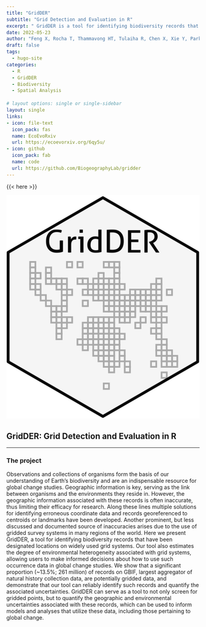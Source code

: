 ```yaml
---
title: "GridDER"
subtitle: "Grid Detection and Evaluation in R"
excerpt: " GridDER is a tool for identifying biodiversity records that have been designated locations on widely used grid systems. Our tool also estimates the degree of environmental heterogeneity associated with grid systems, allowing users to make informed decisions about how to use such occurrence data in global change studies. We show that a significant proportion (~13.5%; 261 million) of records on GBIF, largest aggregator of natural history collection data, are potentially gridded data, and demonstrate that our tool can reliably identify such records and quantify the associated uncertainties.The package can serve as a tool to not only screen for gridded points, but to quantify the geographic and environmental uncertainties associated with these records, which can be used to inform models and analyses that utilize these data, including those pertaining to global change"
date: 2022-05-23
author: "Feng X, Rocha T, Thammavong HT, Tulaiha R, Chen X, Xie Y, Park D"
draft: false
tags:
  - hugo-site
categories:
  - R
  - GridDER
  - Biodiversity
  - Spatial Analysis
  
# layout options: single or single-sidebar
layout: single
links:
- icon: file-text
  icon_pack: fas
  name: EcoEvoRxiv
  url: https://ecoevorxiv.org/6qy5u/
- icon: github
  icon_pack: fab
  name: code
  url: https://github.com/BiogeographyLab/gridder
---
```


{{< here >}}

![Package logo](featured-hex.png)

## GridDER: Grid Detection and Evaluation in R


---

### The project

Observations and collections of organisms form the basis of our understanding of Earth’s biodiversity and are an indispensable resource for global change studies. Geographic information is key, serving as the link between organisms and the environments they reside in. However, the geographic information associated with these records is often inaccurate, thus limiting their efficacy for research. Along these lines multiple solutions for identifying erroneous coordinate data and records georeferenced to centroids or landmarks have been developed. Another prominent, but less discussed and documented source of inaccuracies arises due to the use of gridded survey systems in many regions of the world. Here we present GridDER, a tool for identifying biodiversity records that have been designated locations on widely used grid systems. Our tool also estimates the degree of environmental heterogeneity associated with grid systems, allowing users to make informed decisions about how to use such occurrence data in global change studies. We show that a significant proportion (~13.5%; 261 million) of records on GBIF, largest aggregator of natural history collection data, are potentially gridded data, and demonstrate that our tool can reliably identify such records and quantify the associated uncertainties. GridDER can serve as a tool to not only screen for gridded points, but to quantify the geographic and environmental uncertainties associated with these records, which can be used to inform models and analyses that utilize these data, including those pertaining to global change.
